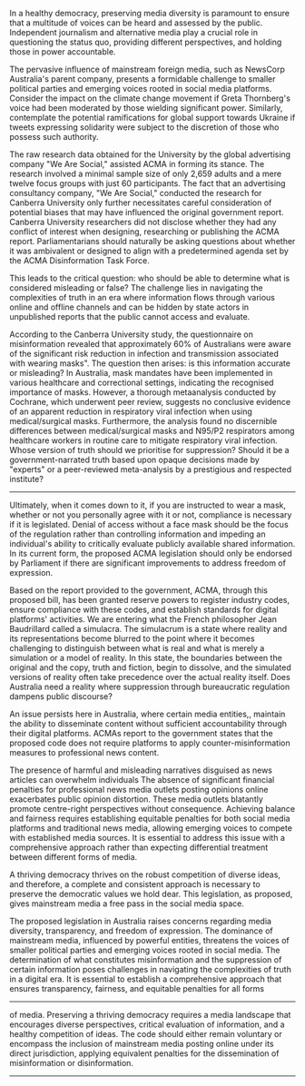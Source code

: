 In a healthy democracy, preserving media diversity is paramount to ensure that a multitude of voices
can be heard and assessed by the public. Independent journalism and alternative media play a
crucial role in questioning the status quo, providing different perspectives, and holding those in
power accountable.

The pervasive influence of mainstream foreign media, such as NewsCorp Australia's parent
company, presents a formidable challenge to smaller political parties and emerging voices rooted in
social media platforms. Consider the impact on the climate change movement if Greta Thornberg's
voice had been moderated by those wielding significant power. Similarly, contemplate the potential
ramifications for global support towards Ukraine if tweets expressing solidarity were subject to the
discretion of those who possess such authority.

The raw research data obtained for the University by the global advertising company "We Are
Social," assisted ACMA in forming its stance. The research involved a minimal sample size of only
2,659 adults and a mere twelve focus groups with just 60 participants. The fact that an advertising
consultancy company, "We Are Social," conducted the research for Canberra University only further
necessitates careful consideration of potential biases that may have influenced the original
government report. Canberra University researchers did not disclose whether they had any conflict
of interest when designing, researching or publishing the ACMA report. Parliamentarians should
naturally be asking questions about whether it was ambivalent or designed to align with a
predetermined agenda set by the ACMA Disinformation Task Force.

This leads to the critical question: who should be able to determine what is considered misleading or
false? The challenge lies in navigating the complexities of truth in an era where information flows
through various online and offline channels and can be hidden by state actors in unpublished reports
that the public cannot access and evaluate.

According to the Canberra University study, the questionnaire on misinformation revealed that
approximately 60% of Australians were aware of the significant risk reduction in infection and
transmission associated with wearing masks". The question then arises: is this information accurate
or misleading? In Australia, mask mandates have been implemented in various healthcare and
correctional settings, indicating the recognised importance of masks. However, a thorough metaanalysis conducted by Cochrane, which underwent peer review, suggests no conclusive evidence of
an apparent reduction in respiratory viral infection when using medical/surgical masks. Furthermore,
the analysis found no discernible differences between medical/surgical masks and N95/P2
respirators among healthcare workers in routine care to mitigate respiratory viral infection. Whose
version of truth should we prioritise for suppression? Should it be a government-narrated truth
based upon opaque decisions made by "experts" or a peer-reviewed meta-analysis by a prestigious
and respected institute?


-----

Ultimately, when it comes down to it, if you are instructed to wear a mask, whether or not you
personally agree with it or not, compliance is necessary if it is legislated. Denial of access without a
face mask should be the focus of the regulation rather than controlling information and impeding an
individual's ability to critically evaluate publicly available shared information. In its current form, the
proposed ACMA legislation should only be endorsed by Parliament if there are significant
improvements to address freedom of expression.

Based on the report provided to the government, ACMA, through this proposed bill, has been
granted reserve powers to register industry codes, ensure compliance with these codes, and
establish standards for digital platforms' activities. We are entering what the French philosopher
Jean Baudrillard called a simulacra. The simulacrum is a state where reality and its representations
become blurred to the point where it becomes challenging to distinguish between what is real and
what is merely a simulation or a model of reality. In this state, the boundaries between the original
and the copy, truth and fiction, begin to dissolve, and the simulated versions of reality often take
precedence over the actual reality itself. Does Australia need a reality where suppression through
bureaucratic regulation dampens public discourse?

An issue persists here in Australia, where certain media entities,, maintain the
ability to disseminate content without sufficient accountability through their digital platforms.
ACMAs report to the government states that the proposed code does not require platforms to apply
counter-misinformation measures to professional news content.

The presence of harmful and misleading narratives disguised as news articles can overwhelm
individuals
The absence of significant financial penalties for professional news media outlets posting
opinions online exacerbates public opinion distortion. These media outlets blatantly promote
centre-right perspectives without consequence. Achieving balance and fairness requires establishing
equitable penalties for both social media platforms and traditional news media, allowing emerging
voices to compete with established media sources. It is essential to address this issue with a
comprehensive approach rather than expecting differential treatment between different forms of
media.

A thriving democracy thrives on the robust competition of diverse ideas, and therefore, a complete
and consistent approach is necessary to preserve the democratic values we hold dear. This
legislation, as proposed, gives mainstream media a free pass in the social media space.

The proposed legislation in Australia raises concerns regarding media diversity, transparency, and
freedom of expression. The dominance of mainstream media, influenced by powerful entities,
threatens the voices of smaller political parties and emerging voices rooted in social media. The
determination of what constitutes misinformation and the suppression of certain information poses
challenges in navigating the complexities of truth in a digital era. It is essential to establish a
comprehensive approach that ensures transparency, fairness, and equitable penalties for all forms


-----

of media. Preserving a thriving democracy requires a media landscape that encourages diverse
perspectives, critical evaluation of information, and a healthy competition of ideas. The code should
either remain voluntary or encompass the inclusion of mainstream media posting online under its
direct jurisdiction, applying equivalent penalties for the dissemination of misinformation or
disinformation.


-----

